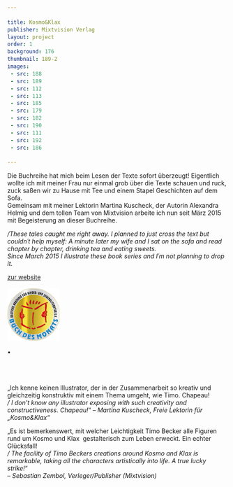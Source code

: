 ```yaml
---

title: Kosmo&Klax
publisher: Mixtvision Verlag
layout: project
order: 1
background: 176
thumbnail: 189-2
images: 
 - src: 188
 - src: 189
 - src: 112
 - src: 113
 - src: 185
 - src: 179
 - src: 182
 - src: 190
 - src: 111
 - src: 192
 - src: 186

---
```


Die Buchreihe hat mich beim Lesen der Texte sofort überzeugt! Eigentlich wollte ich mit meiner Frau nur einmal grob über die Texte schauen und ruck, zuck saßen wir zu Hause mit Tee und einem Stapel Geschichten auf dem Sofa.  
Gemeinsam mit meiner Lektorin Martina Kuscheck, der Autorin Alexandra Helmig und dem tollen Team von Mixtvision arbeite ich nun seit März 2015 mit Begeisterung an dieser Buchreihe. 

*/These tales caught me right away. I planned to just cross the text but couldn´t help myself: A minute later my wife and I sat on the sofa and read chapter by chapter, drinking tea and eating sweets.  
Since March 2015 I illustrate these book series and I´m not planning to drop it.*

[zur website](http://www.kosmo-klax.de/)
<br><br>
![buchpreis](BUCHPREIS.png)

• 


<br><br><br>
„Ich kenne keinen Illustrator, der in der Zusammenarbeit so kreativ und gleichzeitig konstruktiv mit einem Thema umgeht, wie Timo. Chapeau!  
*/ I don’t know any illustrator exposing with such creativity and constructiveness. Chapeau!*“ 
*– Martina Kuscheck, Freie Lektorin für „Kosmo&Klax“*

„Es ist bemerkenswert, mit welcher Leichtigkeit Timo Becker alle Figuren rund um Kosmo und Klax  gestalterisch zum Leben erweckt. Ein echter Glücksfall!  
*/ The facility of Timo Beckers creations around Kosmo and Klax is remarkable, taking all the characters artistically into life. A true lucky strike!*“  
*– Sebastian Zembol, Verleger/Publisher (Mixtvision)*